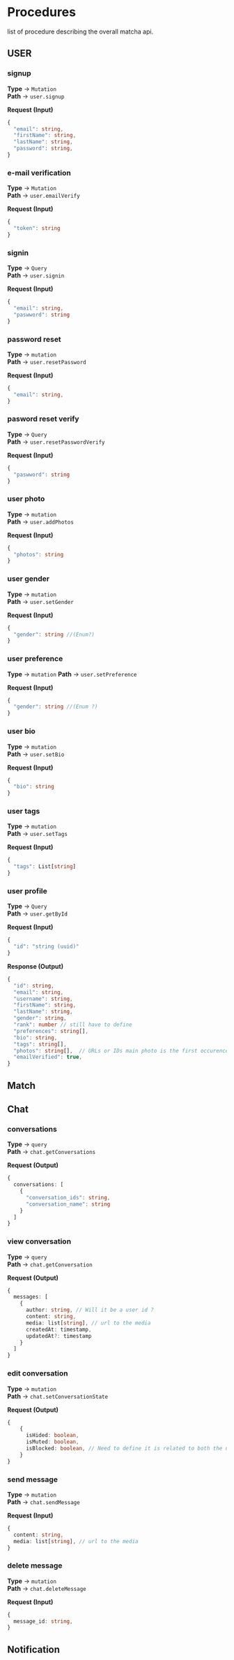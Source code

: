 # Procedures

list of procedure describing the overall matcha api.

## USER

### signup

**Type** → `Mutation`  
**Path** → `user.signup`

**Request (Input)**  
```ts
{
  "email": string,
  "firstName": string,
  "lastName": string,
  "password": string,
}
```

### e-mail verification

**Type** → `Mutation`  
**Path** → `user.emailVerify`

**Request (Input)**  
```ts
{
  "token": string
}
```

### signin

**Type** → `Query`  
**Path** → `user.signin`

**Request (Input)**  
```ts
{
  "email": string,
  "paswword": string
}
```

### password reset

**Type** → `mutation`  
**Path** → `user.resetPassword`

**Request (Input)**  
```ts
{
  "email": string,
}
```

### pasword reset verify

**Type** → `Query`  
**Path** → `user.resetPasswordVerify`

**Request (Input)**  
```ts
{
  "paswword": string
}
```

### user photo

**Type** → `mutation`  
**Path** → `user.addPhotos`

**Request (Input)**  
```ts
{
  "photos": string
}
```

### user gender

**Type** → `mutation`  
**Path** → `user.setGender`

**Request (Input)**  
```ts
{
  "gender": string //(Enum?)
}
```

### user preference

**Type** → `mutation`
**Path** → `user.setPreference`

**Request (Input)**  
```ts
{
  "gender": string //(Enum ?)
}
```

### user bio

**Type** → `mutation`  
**Path** → `user.setBio`

**Request (Input)**  
```ts
{
  "bio": string
}
```

### user tags

**Type** → `mutation`  
**Path** → `user.setTags`

**Request (Input)**  
```ts
{
  "tags": List[string]
}
```

### user profile

**Type** → `Query`  
**Path** → `user.getById`

**Request (Input)**  
```ts
{
  "id": "string (uuid)"
}
```
**Response (Output)**
```ts
{
  "id": string,
  "email": string,
  "username": string,
  "firstName": string,
  "lastName": string,
  "gender": string,
  "rank": number // still have to define
  "preferences": string[],
  "bio": string,
  "tags": string[],
  "photos": string[],  // URLs or IDs main photo is the first occurence of the list
  "emailVerified": true,
}
```

## Match

## Chat

### conversations

**Type** → `query`  
**Path** → `chat.getConversations`

**Request (Output)**  
```ts
{
  conversations: [ 
    {
      "conversation_ids": string,
      "conversation_name": string
    }
  ]
}
```

### view conversation

**Type** → `query`  
**Path** → `chat.getConversation`

**Request (Output)**  
```ts
{
  messages: [
    {
      author: string, // Will it be a user id ?
      content: string,
      media: list[string], // url to the media
      createdAt: timestamp,
      updatedAt?: timestamp
    }
  ]
}
```

### edit conversation

**Type** → `mutation`  
**Path** → `chat.setConversationState`

**Request (Output)**  
```ts
{
    {
      isHided: boolean,
      isMuted: boolean,
      isBlocked: boolean, // Need to define it is related to both the user and the conversation or only on of them
    }
}
```

### send message

**Type** → `mutation`  
**Path** → `chat.sendMessage`

**Request (Input)**  
```ts
{
  content: string,
  media: list[string], // url to the media
}
```

### delete message

**Type** → `mutation`  
**Path** → `chat.deleteMessage`

**Request (Input)**  
```ts
{
  message_id: string,
}
```

## Notification

